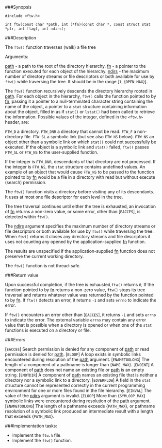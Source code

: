 ###Synopsis

`#include <ftw.h>`

`int ftw(const char *path, int (*fn)(const char *,
       const struct stat *ptr, int flag), int ndirs); `

###Description

The `ftw()` function traverses (walk) a file tree

Arguments:
    
<u>path</u> - a path to the root of the directory hierarchy.
<u>fn</u> - a pointer to the function executed for each object of the hierarchy.
<u>ndirs</u> - the maximum number of directory streams or file descriptors or both available for use by `ftw()` while traversing the tree. It should be in the range [`1`, {`OPEN_MAX`}].



The `ftw()` function recursively descends the directory hierarchy rooted in <u>path</u>. For each object in the hierarchy, `ftw()` calls the function pointed to by <u>fn</u>, passing it a pointer to a null-terminated character string containing the name of the object, a pointer to a `stat` structure containing information about the object, filled in as if `stat()` or `lstat()` had been called to retrieve the information. Possible values of the integer, defined in the `<ftw.h>` header, are:

`FTW_D` a directory.
`FTW_DNR` a directory that cannot be read.
`FTW_F` a non-directory file.
`FTW_SL` a symbolic link (but see also `FTW_NS` below).
`FTW_NS` an object other than a symbolic link on which `stat()` could not successfully be executed. If the object is a symbolic link and `stat()` failed, `ftw()` passes `FTW_SL` or `FTW_NS` to the user-supplied function.

If the integer is `FTW_DNR`, descendants of that directory are not processed. If the integer is `FTW_NS`, the `stat` structure contains undefined values. An example of an object that would cause `FTW_NS` to be passed to the function pointed to by <u>fn</u> would be a file in a directory with read but without execute (search) permission.

The `ftw()` function visits a directory before visiting any of its descendants. It uses at most one file descriptor for each level in the tree.

The tree traversal continues until either the tree is exhausted, an invocation of <u>fn</u> returns a non-zero value, or some error, other than [`EACCES`], is detected within `ftw()`.

The <u>ndirs</u> argument specifies the maximum number of directory streams or file descriptors or both available for use by `ftw()` while traversing the tree. When `ftw()` returns it closes any directory streams and file descriptors it uses not counting any opened by the application-supplied <u>fn</u> function.

The results are unspecified if the application-supplied <u>fn</u> function does not preserve the current working directory.

The `ftw()` function is not thread-safe.

###Return value

Upon successful completion, if the tree is exhausted,`ftw()` returns `0`; If the function pointed to by <u>fn</u> returns a non-zero value, `ftw()` stops its tree traversal and returns whatever value was returned by the function pointed to by <u>fn</u>. If `ftw()` detects an error, it returns `-1` and sets `errno` to indicate the error.

If `ftw()` encounters an error other than [`EACCES`], it returns `-1` and sets `errno` to indicate the error. The external variable `errno` may contain any error value that is possible when a directory is opened or when one of the `stat` functions is executed on a directory or file.

###Errors

[`EACCES`] Search permission is denied for any component of <u>path</u> or read permission is denied for <u>path</u>.
[`ELOOP`]  A loop exists in symbolic links encountered during resolution of the <u>path</u> argument.
[`ENAMETOOLONG`] The length of a component of a pathname is longer than {`NAME_MAX`}.
[`ENOENT`] A component of <u>path</u> does not name an existing file or <u>path</u> is an empty string.
[`ENOTDIR`] A component of <u>path</u> names an existing file that is neither a directory nor a symbolic link to a directory.
[`EOVERFLOW`] A field in the `stat` structure cannot be represented correctly in the current programming environment for one or more files found in the file hierarchy.
[`EINVAL`] The value of the <u>ndirs</u> argument is invalid.
[`ELOOP`] More than {`SYMLOOP_MAX`} symbolic links were encountered during resolution of the <u>path</u> argument.
[`ENAMETOOLONG`] The length of a pathname exceeds {`PATH_MAX`}, or pathname resolution of a symbolic link produced an intermediate result with a length that exceeds {`PATH_MAX`}.

###Implementation tasks:
    
 * Implement the `ftw.h` file.
 * Implement the `ftw()` function.
 